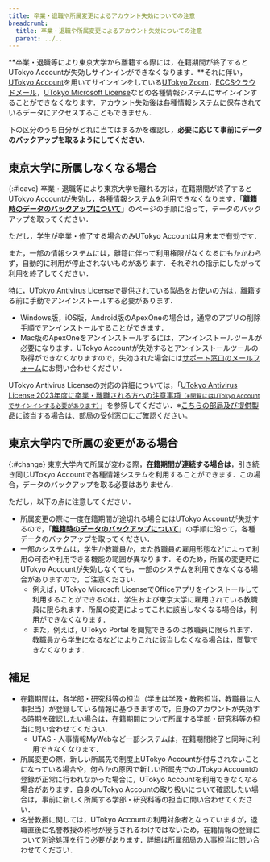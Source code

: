 ```yaml
---
title: 卒業・退職や所属変更によるアカウント失効についての注意
breadcrumb:
  title: 卒業・退職や所属変更によるアカウント失効についての注意
  parent: ../..
---
```


**卒業・退職等により東京大学から離籍する際には，在籍期間が終了するとUTokyo Accountが失効しサインインができなくなります．**それに伴い，[UTokyo Account](/utokyo_account/)を用いてサインインをしている[UTokyo Zoom](/zoom/)，[ECCSクラウドメール](/google/)，[UTokyo Microsoft License](/microsoft/)などの各種情報システムにサインインすることができなくなります．アカウント失効後は各種情報システムに保存されているデータにアクセスすることもできません．

下の区分のうち自分がどれに当てはまるかを確認し，**必要に応じて事前にデータのバックアップを取るようにしてください**．

## 東京大学に所属しなくなる場合
{:#leave}
卒業・退職等により東京大学を離れる方は，在籍期間が終了するとUTokyo Accountが失効し，各種情報システムを利用できなくなります．「**[離籍時のデータのバックアップについて](backup)**」のページの手順に沿って，データのバックアップを取ってください．

ただし，学生が卒業・修了する場合のみUTokyo Accountは月末まで有効です．

また，一部の情報システムには，離籍に伴って利用権限がなくなるにもかかわらず，自動的に利用が停止されないものがあります．それぞれの指示にしたがって利用を終了してください．

特に，[UTokyo Antivirus License](/antivirus/)で提供されている製品をお使いの方は，離籍する前に手動でアンインストールする必要があります．

- Windows版，iOS版，Android版のApexOneの場合は，通常のアプリの削除手順でアンインストールすることができます．
- Mac版のApexOneをアンインストールするには，アンインストールツールが必要になります．UTokyo Accountが失効するとアンインストールツールの取得ができなくなりますので，失効された場合には[サポート窓口のメールフォーム](support/#メールフォーム)にお問い合わせください．

UTokyo Antivirus Licenseの対応の詳細については，「[UTokyo Antivirus License 2023年度に卒業・離職される方への注意事項<small>（※閲覧にはUTokyo Accountでサインインする必要があります）</small>](https://univtokyo.sharepoint.com/:u:/s/antivirus/EWHWpO6rbANMnCDH3xtWQjcBtgwnBZ4G9KgIei0VlVSxtA)」を参照してください．※[こちらの部局及び提供製品](https://univtokyo.sharepoint.com/sites/antivirus/SitePages/Home.aspx#5.-%E6%8F%90%E4%BE%9B%E7%AA%93%E5%8F%A3)に該当する場合は、部局の受付窓口にご確認ください。

## 東京大学内で所属の変更がある場合
{:#change}
東京大学内で所属が変わる際，**在籍期間が連続する場合は**，引き続き同じUTokyo Accountで各種情報システムを利用することができます．この場合，データのバックアップを取る必要はありません．

ただし，以下の点に注意してください．
- 所属変更の際に一度在籍期間が途切れる場合にはUTokyo Accountが失効するので，「**[離籍時のデータのバックアップについて](backup)**」の手順に沿って，各種データのバックアップを取ってください．
- 一部のシステムは，学生か教職員か，また教職員の雇用形態などによって利用の可否や利用できる機能の範囲が異なります．そのため，所属の変更時にUTokyo Accountが失効しなくても，一部のシステムを利用できなくなる場合がありますので，ご注意ください．
   - 例えば，UTokyo Microsoft LicenseでOfficeアプリをインストールして利用することができるのは，学生および東京大学に雇用されている教職員に限られます．所属の変更によってこれに該当しなくなる場合は，利用ができなくなります．
   - また，例えば，UTokyo Portal を閲覧できるのは教職員に限られます．教職員から学生になるなどによりこれに該当しなくなる場合は，閲覧できなくなります．


## 補足
- 在籍期間は，各学部・研究科等の担当（学生は学務・教務担当，教職員は人事担当）が登録している情報に基づきますので，自身のアカウントが失効する時期を確認したい場合は，在籍期間について所属する学部・研究科等の担当に問い合わせてください．
  - UTAS・人事情報MyWebなど一部システムは，在籍期間終了と同時に利用できなくなります．
- 所属変更の際，新しい所属先で制度上UTokyo Accountが付与されないことになっている場合や，何らかの原因で新しい所属先でのUTokyo Accountの登録が正常に行われなかった場合に，UTokyo Accountを利用できなくなる場合があります．自身のUTokyo Accountの取り扱いについて確認したい場合は，事前に新しく所属する学部・研究科等の担当に問い合わせてください．
- 名誉教授に関しては，UTokyo Accountの利用対象者となっていますが，退職直後に名誉教授の称号が授与されるわけではないため，在籍情報の登録について別途処理を行う必要があります．詳細は所属部局の人事担当に問い合わせてください．
